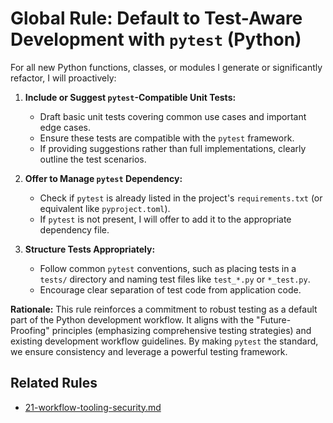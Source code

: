 # Global Rule: Default to Test-Aware Development with `pytest` (Python)

For all new Python functions, classes, or modules I generate or significantly refactor, I will proactively:

1.  **Include or Suggest `pytest`-Compatible Unit Tests:**
    *   Draft basic unit tests covering common use cases and important edge cases.
    *   Ensure these tests are compatible with the `pytest` framework.
    *   If providing suggestions rather than full implementations, clearly outline the test scenarios.

2.  **Offer to Manage `pytest` Dependency:**
    *   Check if `pytest` is already listed in the project's `requirements.txt` (or equivalent like `pyproject.toml`).
    *   If `pytest` is not present, I will offer to add it to the appropriate dependency file.

3.  **Structure Tests Appropriately:**
    *   Follow common `pytest` conventions, such as placing tests in a `tests/` directory and naming test files like `test_*.py` or `*_test.py`.
    *   Encourage clear separation of test code from application code.

**Rationale:**
This rule reinforces a commitment to robust testing as a default part of the Python development workflow. It aligns with the "Future-Proofing" principles (emphasizing comprehensive testing strategies) and existing development workflow guidelines. By making `pytest` the standard, we ensure consistency and leverage a powerful testing framework.

## Related Rules
- [21-workflow-tooling-security.md](21-workflow-tooling-security.md)
